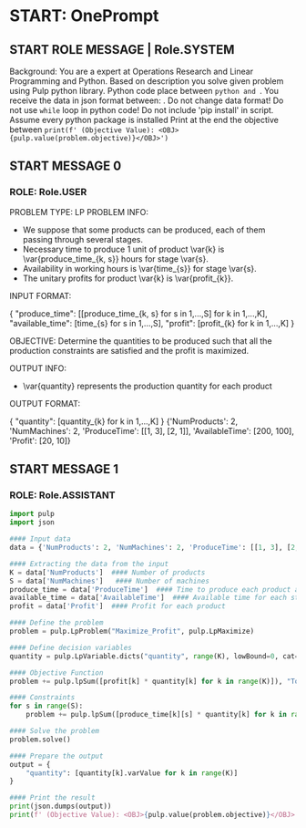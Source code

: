 # START: OnePrompt 
## START ROLE MESSAGE | Role.SYSTEM 
Background: You are a expert at Operations Research and Linear Programming and Python. Based on description you solve given problem using Pulp python library. Python code place between ```python and ```. You receive the data in json format between: <DATA></DATA>. Do not change data format! Do not use `while` loop in python code! Do not include 'pip install' in script. Assume every python package is installed Print at the end the objective between <OBJ></OBJ> `print(f' (Objective Value): <OBJ>{pulp.value(problem.objective)}</OBJ>')`  
## START MESSAGE 0 
### ROLE: Role.USER
<DESCRIPTION>
PROBLEM TYPE: LP
PROBLEM INFO:

- We suppose that some products can be produced, each of them passing through several stages.
- Necessary time to produce 1 unit of product \var{k} is \var{produce_time_{k, s}} hours for stage \var{s}.
- Availability in working hours is \var{time_{s}} for stage \var{s}. 
- The unitary profits for product \var{k} is \var{profit_{k}}.

INPUT FORMAT:

{
	"produce_time": [[produce_time_{k, s} for s in 1,...,S] for k in 1,...,K],
	"available_time": [time_{s} for s in 1,...,S],
	"profit": [profit_{k} for k in 1,...,K]
}


OBJECTIVE: Determine the quantities to be produced such that all the production constraints are satisfied and the profit is maximized.

OUTPUT INFO:

- \var{quantity} represents the production quantity for each product

OUTPUT FORMAT:

{
	"quantity": [quantity_{k} for k in 1,...,K]
}
</DESCRIPTION>
<DATA>
{'NumProducts': 2, 'NumMachines': 2, 'ProduceTime': [[1, 3], [2, 1]], 'AvailableTime': [200, 100], 'Profit': [20, 10]}</DATA>


## START MESSAGE 1 
### ROLE: Role.ASSISTANT
```python
import pulp
import json

#### Input data
data = {'NumProducts': 2, 'NumMachines': 2, 'ProduceTime': [[1, 3], [2, 1]], 'AvailableTime': [200, 100], 'Profit': [20, 10]}

#### Extracting the data from the input
K = data['NumProducts']  #### Number of products
S = data['NumMachines']   #### Number of machines
produce_time = data['ProduceTime']  #### Time to produce each product at each stage
available_time = data['AvailableTime']  #### Available time for each stage
profit = data['Profit']  #### Profit for each product

#### Define the problem
problem = pulp.LpProblem("Maximize_Profit", pulp.LpMaximize)

#### Define decision variables
quantity = pulp.LpVariable.dicts("quantity", range(K), lowBound=0, cat='Continuous')

#### Objective Function
problem += pulp.lpSum([profit[k] * quantity[k] for k in range(K)]), "Total_Profit"

#### Constraints
for s in range(S):
    problem += pulp.lpSum([produce_time[k][s] * quantity[k] for k in range(K)]) <= available_time[s], f"Available_time_stage_{s}"

#### Solve the problem
problem.solve()

#### Prepare the output
output = {
    "quantity": [quantity[k].varValue for k in range(K)]
}

#### Print the result
print(json.dumps(output))
print(f' (Objective Value): <OBJ>{pulp.value(problem.objective)}</OBJ>')
```

